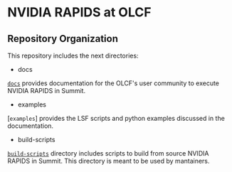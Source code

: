 # NVIDIA RAPIDS at OLCF

## Repository Organization

This repository includes the next directories:

- docs

[`docs`](https://github.com/benjha/nvrapids_olcf/tree/branch-0.18/docs/nvidia-rapids.rst) provides documentation for the OLCF's user community to execute NVIDIA RAPIDS in Summit.

- examples

[`examples`] provides the LSF scripts and python examples discussed in the documentation.

- build-scripts

[`build-scripts`](https://github.com/benjha/nvrapids_olcf/tree/branch-0.18/build_scripts) directory includes scripts to build from source NVIDIA RAPIDS in Summit. This directory is meant to be used by mantainers.

